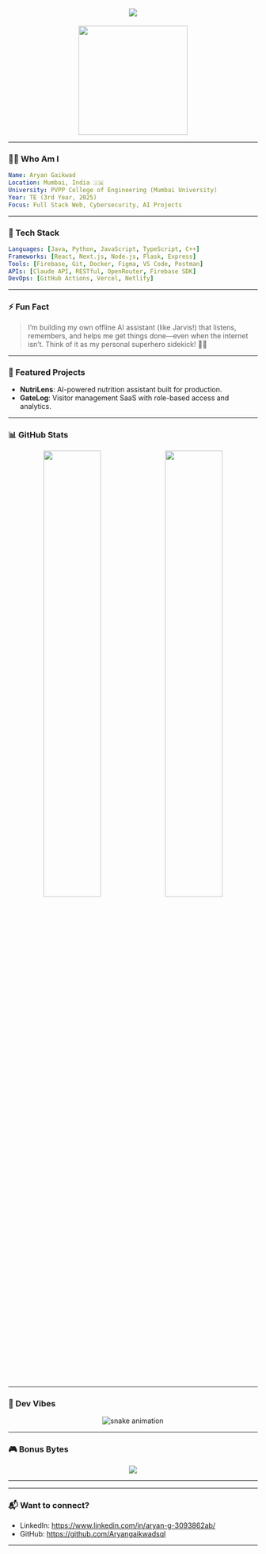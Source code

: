<!-- README.md -->

<h1 align="center">
  <img src="https://readme-typing-svg.herokuapp.com?font=Fira+Code&weight=700&pause=1000&center=true&vCenter=true&width=600&lines=Hey%2C+I'm+Aryan+Gaikwad+%F0%9F%91%8A;Full-stack+Web+Dev+%7C+Cybersecurity+Nerd+%7C+Tech+Visionary" />
</h1>

<div align="center">
  <img src="https://media.giphy.com/media/3o7abKhOpu0NwenH3O/giphy.gif" width="220px" />
</div>

---

### 👨‍💻 Who Am I
```yaml
Name: Aryan Gaikwad
Location: Mumbai, India 🇮🇳
University: PVPP College of Engineering (Mumbai University)
Year: TE (3rd Year, 2025)
Focus: Full Stack Web, Cybersecurity, AI Projects
```

---

### 🧠 Tech Stack
```yaml
Languages: [Java, Python, JavaScript, TypeScript, C++]
Frameworks: [React, Next.js, Node.js, Flask, Express]
Tools: [Firebase, Git, Docker, Figma, VS Code, Postman]
APIs: [Claude API, RESTful, OpenRouter, Firebase SDK]
DevOps: [GitHub Actions, Vercel, Netlify]
```

---

### ⚡ Fun Fact
> I’m building my own offline AI assistant (like Jarvis!) that listens, remembers, and helps me get things done—even when the internet isn’t. Think of it as my personal superhero sidekick! 🦸‍♂️

---

### 🚀 Featured Projects

- **NutriLens**: AI-powered nutrition assistant built for production.
- **GateLog**: Visitor management SaaS with role-based access and analytics.

---

### 📊 GitHub Stats
<p align="center">
  <img width="48%" src="https://github-readme-stats.vercel.app/api?username=Aryangaikwadsql&show_icons=true&theme=tokyonight" />
  <img width="48%" src="https://github-readme-streak-stats.herokuapp.com/?user=Aryangaikwadsql&theme=tokyonight" />
</p>

---

### 🧩 Dev Vibes
<div align="center">
<img src="https://raw.githubusercontent.com/Aryangaikwadsql/Aryangaikwadsql/output/github-contribution-grid-snake.svg" alt="snake animation" />
</div>

---

### 🎮 Bonus Bytes
<div align="center">
  <img src="https://github-profile-trophy.vercel.app/?username=Aryangaikwadsql&theme=dracula&column=6" />
</div>

---

---

### 📬 Want to connect?
- LinkedIn: https://www.linkedin.com/in/aryan-g-3093862ab/
- GitHub: https://github.com/Aryangaikwadsql

---
